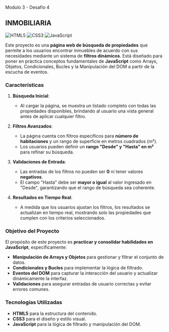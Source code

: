 Modulo 3 - Desafio 4
## INMOBILIARIA
![HTML5](https://img.shields.io/badge/html5-%23E34F26.svg?style=flat&logo=html5&logoColor=white) ![CSS3](https://img.shields.io/badge/css3-%231572B6.svg?style=flat&logo=css3&logoColor=white) ![JavaScript](https://img.shields.io/badge/javascript-%23323330.svg?style=flat&logo=javascript&logoColor=%23F7DF1E)

Este proyecto es una **página web de búsqueda de propiedades** que permite a los usuarios encontrar inmuebles de acuerdo con sus necesidades mediante un sistema de **filtros dinámicos**. Está diseñado para poner en práctica conceptos fundamentales de **JavaScript** como Arrays, Objetos, Condicionales, Bucles y la Manipulación del DOM a partir de la escucha de eventos.

### Características

1. **Búsqueda Inicial**:
   - Al cargar la página, se muestra un listado completo con todas las propiedades disponibles, brindando al usuario una vista general antes de aplicar cualquier filtro.

2. **Filtros Avanzados**:
   - La página cuenta con filtros específicos para **número de habitaciones** y un rango de superficie en metros cuadrados (m²).
   - Los usuarios pueden definir un **rango "Desde" y "Hasta" en m²** para refinar su búsqueda.

3. **Validaciones de Entrada**:
   - Las entradas de los filtros no pueden ser **0** ni tener valores **negativos**.
   - El campo "Hasta" debe ser **mayor o igual** al valor ingresado en "Desde", garantizando que el rango de búsqueda sea coherente.

4. **Resultados en Tiempo Real**:
   - A medida que los usuarios ajustan los filtros, los resultados se actualizan en tiempo real, mostrando solo las propiedades que cumplen con los criterios seleccionados.

### Objetivo del Proyecto

El propósito de este proyecto es **practicar y consolidar habilidades en JavaScript**, específicamente:

- **Manipulación de Arrays y Objetos** para gestionar y filtrar el conjunto de datos.
- **Condicionales y Bucles** para implementar la lógica de filtrado.
- **Eventos del DOM** para capturar la interacción del usuario y actualizar dinámicamente la interfaz.
- **Validaciones** para asegurar entradas de usuario correctas y evitar errores comunes.

### Tecnologías Utilizadas

- **HTML5** para la estructura del contenido.
- **CSS3** para el diseño y estilo visual.
- **JavaScript** para la lógica de filtrado y manipulación del DOM.


